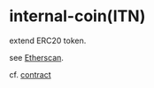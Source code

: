 # internal-coin(ITN)

extend ERC20 token.

see [Etherscan](https://ropsten.etherscan.io/token/0x8cf870f3045ab35fc2c142674325ad80e9b15c4d).

cf. [contract](https://github.com/keyiiiii/internal-coin/blob/master/token/contracts/InternalCoin.sol)